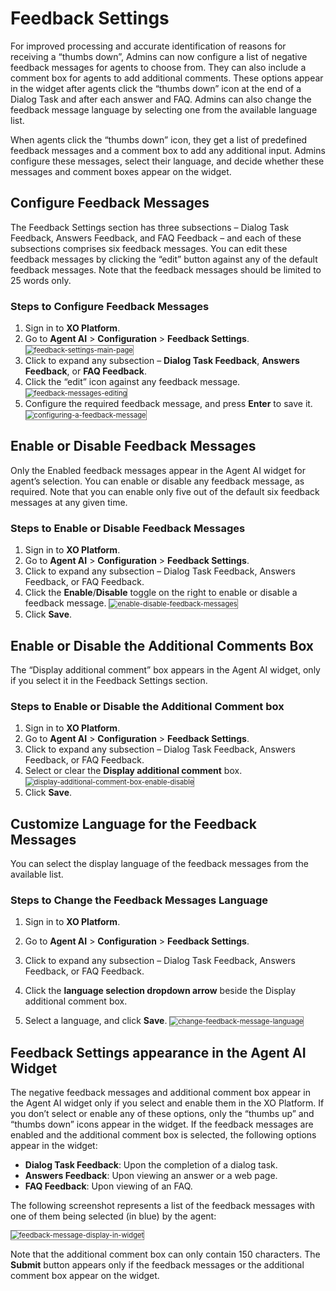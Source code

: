 
# Feedback Settings

For improved processing and accurate identification of reasons for receiving a “thumbs down”, Admins can now configure a list of negative feedback messages for agents to choose from. They can also include a comment box for agents to add additional comments. These options appear in the widget after agents click the “thumbs down” icon at the end of a Dialog Task and after each answer and FAQ. Admins can also change the feedback message language by selecting one from the available language list.

When agents click the “thumbs down” icon, they get a list of predefined feedback messages and a comment box to add any additional input. Admins configure these messages, select their language, and decide whether these messages and comment boxes appear on the widget.

## **Configure Feedback Messages**

The Feedback Settings section has three subsections – Dialog Task Feedback, Answers Feedback, and FAQ Feedback – and each of these subsections comprises six feedback messages. You can edit these feedback messages by clicking the “edit” button against any of the default feedback messages. Note that the feedback messages should be limited to 25 words only.

### **Steps to Configure Feedback Messages**

1. Sign in to **XO Platform**.
2. Go to **Agent AI** > **Configuration** > **Feedback Settings**.
    <img src="../feedback-settings-images/feedback-settings-main-page-1.png" alt="feedback-settings-main-page" title="feedback-settings-main-page" style="border: 1px solid gray; zoom:80%;">
3. Click to expand any subsection – **Dialog Task Feedback**, **Answers Feedback**, or **FAQ Feedback**.
4. Click the “edit” icon against any feedback message.
    <img src="../feedback-settings-images/feedback-messages-editing-2.png" alt="feedback-messages-editing" title="feedback-messages-editing" style="border: 1px solid gray; zoom:80%;">
5. Configure the required feedback message, and press **Enter** to save it.
    <img src="../feedback-settings-images/configuring-a-feedback-message-3.png" alt="configuring-a-feedback-message" title="configuring-a-feedback-message" style="border: 1px solid gray; zoom:80%;">
## **Enable or Disable Feedback Messages**

Only the Enabled feedback messages appear in the Agent AI widget for agent’s selection. You can enable or disable any feedback message, as required. Note that you can enable only five out of the default six feedback messages at any given time.

### **Steps to Enable or Disable Feedback Messages**

1. Sign in to **XO Platform**.
2. Go to **Agent AI** > **Configuration** > **Feedback Settings**.
3. Click to expand any subsection – Dialog Task Feedback, Answers Feedback, or FAQ Feedback.
4. Click the **Enable**/**Disable** toggle on the right to enable or disable a feedback message.
    <img src="../feedback-settings-images/enable-disable-feedback-messages-4.png" alt="enable-disable-feedback-messages" title="enable-disable-feedback-messages" style="border: 1px solid gray; zoom:80%;">
5. Click **Save**.

## **Enable or Disable the Additional Comments Box**

The “Display additional comment” box appears in the Agent AI widget, only if you select it in the Feedback Settings section.

### **Steps to Enable or Disable the Additional Comment box**

1. Sign in to **XO Platform**.
2. Go to **Agent AI** > **Configuration** > **Feedback Settings**.
3. Click to expand any subsection – Dialog Task Feedback, Answers Feedback, or FAQ Feedback.
4. Select or clear the **Display additional comment** box.
    <img src="../feedback-settings-images/display-additional-comment-box-enable-disable-5.png" alt="display-additional-comment-box-enable-disable" title="display-additional-comment-box-enable-disable" style="border: 1px solid gray; zoom:80%;">
5. Click **Save**.

## **Customize Language for the Feedback Messages**

You can select the display language of the feedback messages from the available list.

### **Steps to Change the Feedback Messages Language**

1. Sign in to **XO Platform**.
2. Go to **Agent AI** > **Configuration** > **Feedback Settings**.
3. Click to expand any subsection – Dialog Task Feedback, Answers Feedback, or FAQ Feedback.
4. Click the **language selection dropdown arrow** beside the Display additional comment box.

5. Select a language, and click **Save**.
    <img src="../feedback-settings-images/change-feedback-message-language-6.png" alt="change-feedback-message-language" title="change-feedback-message-language" style="border: 1px solid gray; zoom:80%;">
## **Feedback Settings appearance in the Agent AI Widget**

The negative feedback messages and additional comment box appear in the Agent AI widget only if you select and enable them in the XO Platform. If you don’t select or enable any of these options, only the “thumbs up” and “thumbs down” icons appear in the widget. If the feedback messages are enabled and the additional comment box is selected, the following options appear in the widget:

* **Dialog Task Feedback**: Upon the completion of a dialog task.
* **Answers Feedback**: Upon viewing an answer or a web page.
* **FAQ Feedback**: Upon viewing of an FAQ.

The following screenshot represents a list of the feedback messages with one of them being selected (in blue) by the agent:

<img src="../feedback-settings-images/feedback-message-display-in-widget-7.png" alt="feedback-message-display-in-widget" title="feedback-message-display-in-widget" style="border: 1px solid gray; zoom:80%;">

Note that the additional comment box can only contain 150 characters. The **Submit** button appears only if the feedback messages or the additional comment box appear on the widget.
